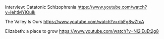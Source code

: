 Interview: Catatonic Schizophrenia
https://www.youtube.com/watch?v=IehtMYlOuIk

The Valley Is Ours
https://www.youtube.com/watch?v=ribEg8wZtxA

Elizabeth: a place to grow
https://www.youtube.com/watch?v=Nl2iEuEt2g8